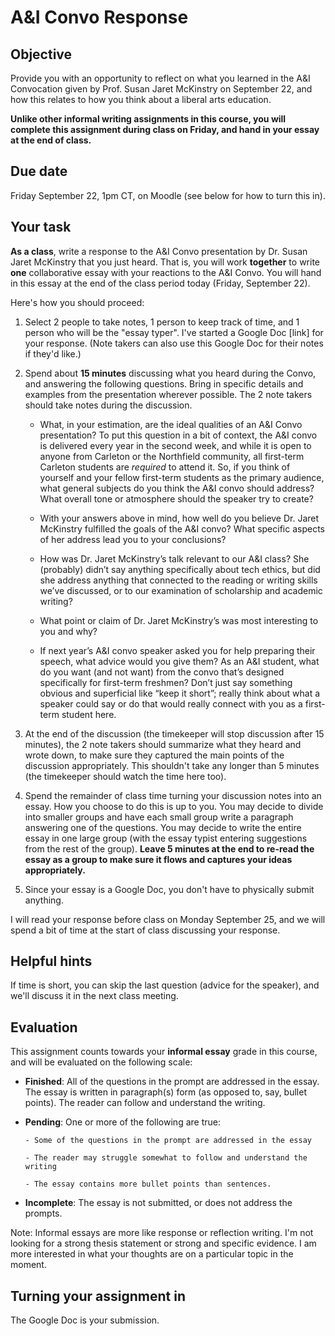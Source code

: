 # A&I Convo Response

## Objective

Provide you with an opportunity to reflect on what you learned in the A&I Convocation given by Prof. Susan Jaret McKinstry on September 22, and how this relates to how you think about a liberal arts education.

**Unlike other informal writing assignments in this course, you will complete this assignment during class on Friday, and hand in your essay at the end of class.**

## Due date

Friday September 22, 1pm CT, on Moodle (see below for how to turn this in).
 
## Your task

**As a class**, write a response to the A&I Convo presentation by Dr. Susan Jaret McKinstry that you just heard. That is, you will work **together** to write **one** collaborative essay with your reactions to the A&I Convo. You will hand in this essay at the end of the class period today (Friday, September 22).

Here's how you should proceed:

1. Select 2 people to take notes, 1 person to keep track of time, and 1 person who will be the "essay typer". I've started a Google Doc [link] for your response. (Note takers can also use this Google Doc for their notes if they'd like.)

2. Spend about **15 minutes** discussing what you heard during the Convo, and answering the following questions. Bring in specific details and examples from the presentation wherever possible. The 2 note takers should take notes during the discussion.
 
    - What, in your estimation, are the ideal qualities of an A&I Convo presentation?  To put this question in a bit of context, the A&I convo is delivered every year in the second week, and while it is open to anyone from Carleton or the Northfield community, all first-term Carleton students are *required* to attend it.  So, if you think of yourself and your fellow first-term students as the primary audience, what general subjects do you think the A&I convo should address?  What overall tone or atmosphere should the speaker try to create? 

    - With your answers above in mind, how well do you believe Dr. Jaret McKinstry fulfilled the goals of the A&I convo?  What specific aspects of her address lead you to your conclusions?

    - How was Dr. Jaret McKinstry’s talk relevant to our A&I class?  She (probably) didn’t say anything specifically about tech ethics, but did she address anything that connected to the reading or writing skills we’ve discussed, or to our examination of scholarship and academic writing?

    - What point or claim of Dr. Jaret McKinstry’s was most interesting to you and why?

    - If next year’s A&I convo speaker asked you for help preparing their speech, what advice would you give them?  As an A&I student, what do you want (and not want) from the convo that’s designed specifically for first-term freshmen?  Don’t just say something obvious and superficial like “keep it short”; really think about what a speaker could say or do that would really connect with you as a first-term student here.
    
3. At the end of the discussion (the timekeeper will stop discussion after 15 minutes), the 2 note takers should summarize what they heard and wrote down, to make sure they captured the main points of the discussion appropriately. This shouldn't take any longer than 5 minutes (the timekeeper should watch the time here too).

4. Spend the remainder of class time turning your discussion notes into an essay. How you choose to do this is up to you. You may decide to divide into smaller groups and have each small group write a paragraph answering one of the questions. You may decide to write the entire essay in one large group (with the essay typist entering suggestions from the rest of the group). **Leave 5 minutes at the end to re-read the essay as a group to make sure it flows and captures your ideas appropriately.**

5. Since your essay is a Google Doc, you don't have to physically submit anything. 

I will read your response before class on Monday September 25, and we will spend a bit of time at the start of class discussing your response.

## Helpful hints

If time is short, you can skip the last question (advice for the speaker), and we'll discuss it in the next class meeting. 

## Evaluation

This assignment counts towards your **informal essay** grade in this course, and will be evaluated on the following scale:

- **Finished**: All of the questions in the prompt are addressed in the essay. The essay is written in paragraph(s) form (as opposed to, say, bullet points). The reader can follow and understand the writing.

- **Pending**: One or more of the following are true:

      - Some of the questions in the prompt are addressed in the essay

      - The reader may struggle somewhat to follow and understand the writing

      - The essay contains more bullet points than sentences.

- **Incomplete**: The essay is not submitted, or does not address the prompts.

Note: Informal essays are more like response or reflection writing. I'm not looking for a strong thesis statement or strong and specific evidence. I am more interested in what your thoughts are on a particular topic in the moment.

## Turning your assignment in

The Google Doc is your submission.